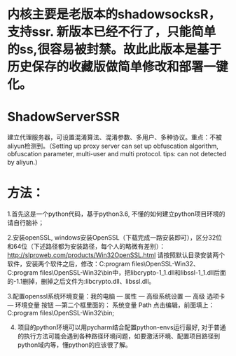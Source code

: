 #  内核主要是老版本的shadowsocksR，支持ssr. 新版本已经不行了，只能简单的ss,很容易被封禁。故此此版本是基于历史保存的收藏版做简单修改和部署一键化。

# ShadowServerSSR
建立代理服务器，可设置混淆算法、混淆参数、多用户、多种协议。重点：不被aliyun检测到。（Setting up proxy server can set up obfuscation algorithm, obfuscation parameter, multi-user and multi protocol. tips: can not detected by aliyun.）

# 方法：
 1.首先这是一个python代码，基于python3.6, 不懂的如何建立python项目环境的请自行脑补；
 
 2.安装openSSL, windows安装OpenSSL（下载完成一路安装即可），区分32位和64位（下述路径都为安装路径，每个人的略微有差别）：
http://slproweb.com/products/Win32OpenSSL.html
请按照默认目录安装两个软件，安装两个软件之后，修改：C:program files\OpenSSL-Win32、C:program files\\OpenSSL-Win32\bin中，把libcrypto-1_1.dll和libssl-1_1.dll后面的-1.1删掉，删掉之后文件为:libcrypto.dll、libssl.dll。

3.配置openssl系统环境变量：我的电脑 — 属性 — 高级系统设置 — 高级 选项卡 — 环境变量 按钮 —第二个框里面的： 系统变量 Path
点击编辑，前面填上：C:program files\OpenSSL-Win32\bin\;

4. 项目的python环境可以用pycharm结合配置python-envs运行最好, 对于普通的执行方法可能会遇到各种路径环境问题，如要激活环境、配置项目路径到python域内等，懂python的应该很了解。
